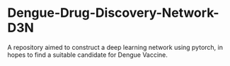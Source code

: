 # Dengue-Drug-Discovery-Network-D3N
A repository aimed to construct a deep learning network using pytorch, in hopes to find a suitable candidate for Dengue Vaccine.
